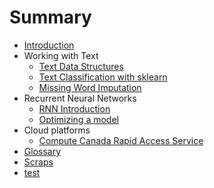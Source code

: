 # Summary

* [Introduction](README.md)
* Working with Text
    * [Text Data Structures](text-data-structures.md)
    * [Text Classification with sklearn](text_classification_with_sklearn.md)
    * [Missing Word Imputation](missing_word_imputation/missing_word_prediction_via_ngrams.md)
* Recurrent Neural Networks
    * [RNN Introduction](recurrent_neural_networks/RNN_introduction.md)
    * [Optimizing a model](recurrent_neural_networks/optimizing_your_model.md)
* Cloud platforms 
    * [Compute Canada Rapid Access Service](CC_gpu_service.md)
* [Glossary](glossary.md)
* [Scraps](scraps.md)
* [test](recurrent_neural_networks/dichan_demo.md)

